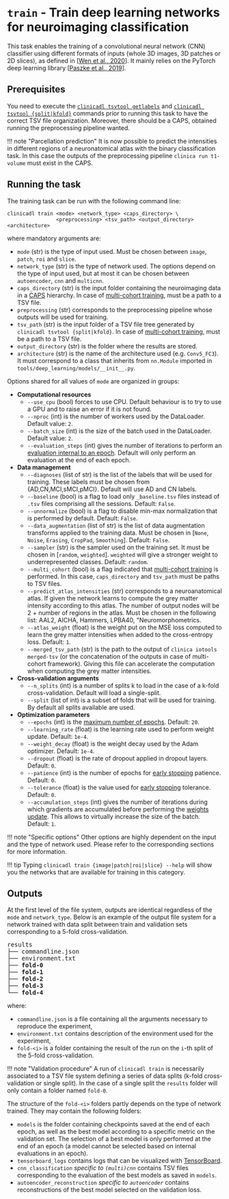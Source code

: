 # `train` - Train deep learning networks for neuroimaging classification

This task enables the training of a convolutional neural network (CNN) classifier using different formats of inputs 
(whole 3D images, 3D patches or 2D slices), as defined in [[Wen et al., 2020](https://doi.org/10.1016/j.media.2020.101694)]. 
It mainly relies on the PyTorch deep learning library 
[[Paszke et al., 2019](https://papers.nips.cc/paper/9015-pytorch-an-imperative-style-high-performance-deep-learning-library)].

## Prerequisites
You need to execute the [`clinicadl tsvtool getlabels`](../TSVTools.md#getlabels---extract-labels-specific-to-alzheimers-disease) 
and [`clinicadl tsvtool {split|kfold}`](../TSVTools.md#split---single-split-observing-similar-age-and-sex-distributions) commands
prior to running this task to have the correct TSV file organization.
Moreover, there should be a CAPS, obtained running the preprocessing pipeline wanted.

!!! note "Parcellation prediction"
    It is now possible to predict the intensities in different regions of a neuronatomical atlas
    with the binary classification task. In this case the outputs of the preprocessing pipeline
    `clinica run t1-volume` must exist in the CAPS.
    

## Running the task
The training task can be run with the following command line:
```
clinicadl train <mode> <network_type> <caps_directory> \
                <preprocessing> <tsv_path> <output_directory> <architecture>
```
where mandatory arguments are:

- `mode` (str) is the type of input used. Must be chosen between `image`, `patch`, `roi` and `slice`.
- `network_type` (str) is the type of network used. 
The options depend on the type of input used, but at most it can be chosen between `autoencoder`, `cnn` and `multicnn`.
- `caps_directory` (str) is the input folder containing the neuroimaging data in a [CAPS](https://aramislab.paris.inria.fr/clinica/docs/public/latest/CAPS/Introduction/) hierarchy.
In case of [multi-cohort training](Details.md#multi-cohort), must be a path to a TSV file.
- `preprocessing` (str) corresponds to the preprocessing pipeline whose outputs will be used for training. 
- `tsv_path` (str) is the input folder of a TSV file tree generated by `clinicadl tsvtool {split|kfold}`.
In case of [multi-cohort training](Details.md#multi-cohort), must be a path to a TSV file.
- `output_directory` (str) is the folder where the results are stored.
- `architecture` (str) is the name of the architecture used (e.g. `Conv5_FC3`). 
It must correspond to a class that inherits from `nn.Module` imported in `tools/deep_learning/models/__init__.py`.

Options shared for all values of `mode` are organized in groups:

- **Computational resources**
    - `--use_cpu` (bool) forces to use CPU. Default behaviour is to try to use a GPU and to raise an error if it is not found.
    - `--nproc` (int) is the number of workers used by the DataLoader. Default value: `2`.
    - `--batch_size` (int) is the size of the batch used in the DataLoader. Default value: `2`.
    - `--evaluation_steps` (int) gives the number of iterations to perform an [evaluation internal to an epoch](Details.md#evaluation). 
    Default will only perform an evaluation at the end of each epoch.
- **Data management**
    - `--diagnoses` (list of str) is the list of the labels that will be used for training. 
    These labels must be chosen from {AD,CN,MCI,sMCI,pMCI}. Default will use AD and CN labels.
    - `--baseline` (bool) is a flag to load only `_baseline.tsv` files instead of `.tsv` files comprising all the sessions. Default: `False`.
    - `--unnormalize` (bool) is a flag to disable min-max normalization that is performed by default. Default: `False`.
    - `--data_augmentation` (list of str) is the list of data augmentation transforms applied to the training data.
    Must be chosen in [`None`, `Noise`, `Erasing`, `CropPad`, `Smoothing`]. Default: `False`.
    - `--sampler` (str) is the sampler used on the training set. It must be chosen in [`random`, `weighted`]. 
    `weighted` will give a stronger weight to underrepresented classes. Default: `random`.
    - `--multi_cohort` (bool) is a flag indicated that [multi-cohort training](Details.md#multi-cohort) is performed.
    In this case, `caps_directory` and `tsv_path` must be paths to TSV files.
    - `--predict_atlas_intensities` (str) corresponds to a neuroanatomical atlas.
    If given the network learns to compute the grey matter intensity
    according to this atlas. The number of output nodes will be 2 + number of regions in the atlas.
    Must be chosen in the following list: AAL2, AICHA, Hammers, LPBA40, "Neuromorphometrics.
    - `--atlas_weight` (float) is the weight put on the MSE loss computed to learn the grey matter intensities
    when added to the cross-entropy loss. Default: `1`.
    -  `--merged_tsv_path` (str) is the path to the output of `clinica iotools merged-tsv` (or the concatenation
    of the outputs in case of multi-cohort framework). Giving this file can accelerate the computation when
    computing the grey matter intensities.
- **Cross-validation arguments**
    - `--n_splits` (int) is a number of splits k to load in the case of a k-fold cross-validation. Default will load a single-split.
    - `--split` (list of int) is a subset of folds that will be used for training. By default all splits available are used. 
- **Optimization parameters**
    - `--epochs` (int) is the [maximum number of epochs](Details.md#stopping-criterion). Default: `20`.
    - `--learning_rate` (float) is the learning rate used to perform weight update. Default: `1e-4`.
    - `--weight_decay` (float) is the weight decay used by the Adam optimizer. Default: `1e-4`.
    - `--dropout` (float) is the rate of dropout applied in dropout layers. Default: `0`.
    - `--patience` (int) is the number of epochs for [early stopping](Details.md#stopping-criterion) patience. Default: `0`.
    - `--tolerance` (float) is the value used for [early stopping](Details.md#stopping-criterion) tolerance. Default: `0`.
    - `--accumulation_steps` (int) gives the number of iterations during which gradients are accumulated before performing the [weights update](Details.md#optimization). 
    This allows to virtually increase the size of the batch. Default: `1`.

!!! note "Specific options"
    Other options are highly dependent on the input and the type of network used. 
    Please refer to the corresponding sections for more information.

!!! tip
    Typing `clinicadl train {image|patch|roi|slice} --help` will show you the networks that are available for training in this category.

## Outputs

At the first level of the file system, outputs are identical regardless of the `mode` and `network_type`.
Below is an example of the output file system for a network trained with data split between train and validation sets 
corresponding to a 5-fold cross-validation.

<pre>
results
├── commandline.json
├── environment.txt
├── <b>fold-0</b>
├── <b>fold-1</b>
├── <b>fold-2</b>
├── <b>fold-3</b>
└── <b>fold-4</b>
</pre>

where:

- `commandline.json` is a file containing all the arguments necessary to reproduce the experiment,
- `environment.txt` contains description of the environment used for the experiment,
- `fold-<i>` is a folder containing the result of the run on the `i`-th split of the 5-fold cross-validation.

!!! note "Validation procedure"
    A run of `clinicadl train` is necessarily associated to a TSV file system defining a series of data splits (k-fold cross-validation or single split). 
    In the case of a single split the `results` folder will only contain a folder named `fold-0`.

The structure of the `fold-<i>` folders partly depends on the type of network trained. They may contain the following folders:

- `models` is the folder containing checkpoints saved at the end of each epoch, 
as well as the best model according to a specific metric on the validation set. 
The selection of a best model is only performed at the end of an epoch (a model cannot be selected based on internal evaluations in an epoch).
- `tensorboard_logs` contains logs that can be visualized with [TensorBoard](https://www.tensorflow.org/tensorboard).
- `cnn_classification` *specific to `(multi)cnn`* contains TSV files corresponding to the evaluation of the best models as saved in `models`.
- `autoencoder_reconstruction` *specific to `autoencoder`* contains reconstructions of the best model selected on the validation loss.
